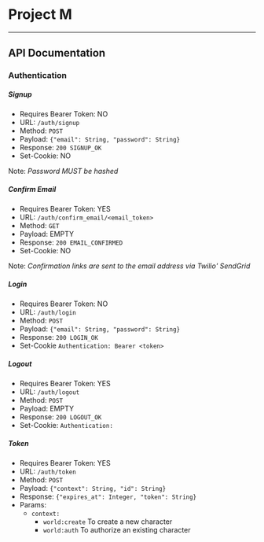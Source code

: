 # Project M


***

## API Documentation

### Authentication

##### Signup
- Requires Bearer Token: NO
- URL: ```/auth/signup```
- Method: ```POST```
- Payload: ```{"email": String, "password": String}```
- Response: ```200 SIGNUP_OK```
- Set-Cookie: NO

Note: _Password MUST be hashed_

##### Confirm Email
- Requires Bearer Token: YES
- URL: ```/auth/confirm_email/<email_token>```
- Method: ```GET```
- Payload: EMPTY
- Response: ```200 EMAIL_CONFIRMED```
- Set-Cookie: NO

Note: _Confirmation links are sent to the email address via Twilio' SendGrid_

##### Login
- Requires Bearer Token: NO
- URL: ```/auth/login```
- Method: ```POST```
- Payload: ```{"email": String, "password": String}```
- Response: ```200 LOGIN_OK```
- Set-Cookie ```Authentication: Bearer <token>```


##### Logout
- Requires Bearer Token: YES
- URL: ```/auth/logout```
- Method: ```POST```
- Payload: EMPTY
- Response: ```200 LOGOUT_OK```
- Set-Cookie: ```Authentication: ```

##### Token
- Requires Bearer Token: YES
- URL: ```/auth/token```
- Method: ```POST```
- Payload: ```{"context": String, "id": String}```
- Response: ```{"expires_at": Integer, "token": String}```
- Params:
  - ```context: ```
     - ```world:create``` To create a new character
     - ```world:auth``` To authorize an existing character